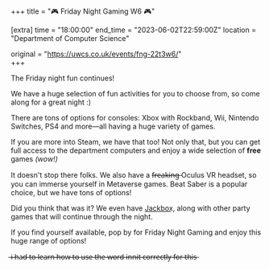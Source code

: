 +++
title = "🎮 Friday Night Gaming W6 🎮"

[extra]
time = "18:00:00"
end_time = "2023-06-02T22:59:00Z"
location = "Department of Computer Science"

original = "https://uwcs.co.uk/events/fng-22t3w6/"    
+++

The Friday night fun continues!

We have a huge selection of fun activities for you to choose from, so come along for a great night :)

There are tons of options for consoles: Xbox with Rockband, Wii, Nintendo Switches, PS4 and more—all having a huge variety of games.

If you are more into Steam, we have that too! Not only that, but you can get full access to the department computers and enjoy a wide selection of **free** games *(wow!)*

It doesn't stop there folks. We also have a f̶r̶e̶a̶k̶i̶n̶g̶ Oculus VR headset, so you can immerse yourself in Metaverse games. Beat Saber is a popular choice, but we have tons of options!

Did you think that was it? We even have J͟a͟c͟k͟b͟o͟x͟, along with other party games that will continue through the night. 

If you find yourself available, pop by for Friday Night Gaming and enjoy this huge range of options!

 ̶i̶ ̶h̶a̶d̶ ̶t̶o̶ ̶l̶e̶a̶r̶n̶ ̶h̶o̶w̶ ̶t̶o̶ ̶u̶s̶e̶ ̶t̶h̶e̶ ̶w̶o̶r̶d̶ ̶i̶n̶n̶i̶t̶ ̶c̶o̶r̶r̶e̶c̶t̶l̶y̶ ̶f̶o̶r̶ ̶t̶h̶i̶s̶
